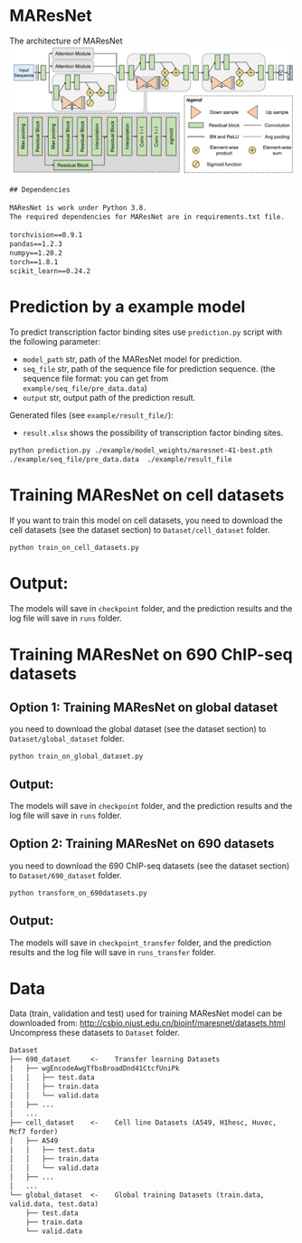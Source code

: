 # MAResNet
The architecture of MAResNet
<img src="figs/maresnet.png">

```
## Dependencies

MAResNet is work under Python 3.8.
The required dependencies for MAResNet are in requirements.txt file.

torchvision==0.9.1      
pandas==1.2.3
numpy==1.20.2           
torch==1.8.1
scikit_learn==0.24.2
```



# Prediction by a example model

To predict transcription factor binding sites use `prediction.py` script with the following parameter:

* `model_path`             str, path of the MAResNet model for prediction.
* `seq_file`            str, path of the sequence file for prediction sequence. (the sequence file format: you can get from `example/seq_file/pre_data.data`)
* `output`             str, output path of the prediction result.

Generated files (see `example/result_file/`):
* `result.xlsx` shows the possibility of transcription factor binding sites.
```
python prediction.py ./example/model_weights/maresnet-41-best.pth ./example/seq_file/pre_data.data  ./example/result_file
```



# Training MAResNet on cell datasets

If you want to train this model on cell datasets, you need to download the cell datasets (see the dataset section) to `Dataset/cell_dataset` folder.

```
python train_on_cell_datasets.py
```

# Output:

The models will save in `checkpoint` folder, and the prediction results and the log file will save in `runs` folder.



# Training MAResNet on 690 ChIP-seq datasets

## Option 1: Training MAResNet on global dataset

you need to download the global dataset (see the dataset section) to `Dataset/global_dataset` folder.

```
python train_on_global_dataset.py
```

## Output:

The models will save in `checkpoint` folder, and the prediction results and the log file will save in `runs` folder.

## Option 2: Training MAResNet on 690 datasets

you need to download the 690 ChIP-seq datasets (see the dataset section) to `Dataset/690_dataset` folder.
```
python transform_on_690datasets.py
```

## Output:
The models will save in `checkpoint_transfer` folder, and the prediction results and the log file will save in `runs_transfer` folder.




# Data
Data (train, validation and test) used for training MAResNet model can be downloaded from:
http://csbio.njust.edu.cn/bioinf/maresnet/datasets.html
Uncompress these datasets to `Dataset` folder.
```
Dataset
├── 690_dataset     <-    Transfer learning Datasets
│	├── wgEncodeAwgTfbsBroadDnd41CtcfUniPk
│	│	├── test.data
│	│	├── train.data
│	│	└── valid.data
│	├── ...
│	...
├── cell_dataset    <-    Cell line Datasets (A549, H1hesc, Huvec, Mcf7 forder)
│	├── A549
│	│	├── test.data
│	│	├── train.data
│	│	└── valid.data
│	├── ...
│	...
└── global_dataset  <-    Global training Datasets (train.data, valid.data, test.data)
    ├── test.data
    ├── train.data
    └── valid.data
```
